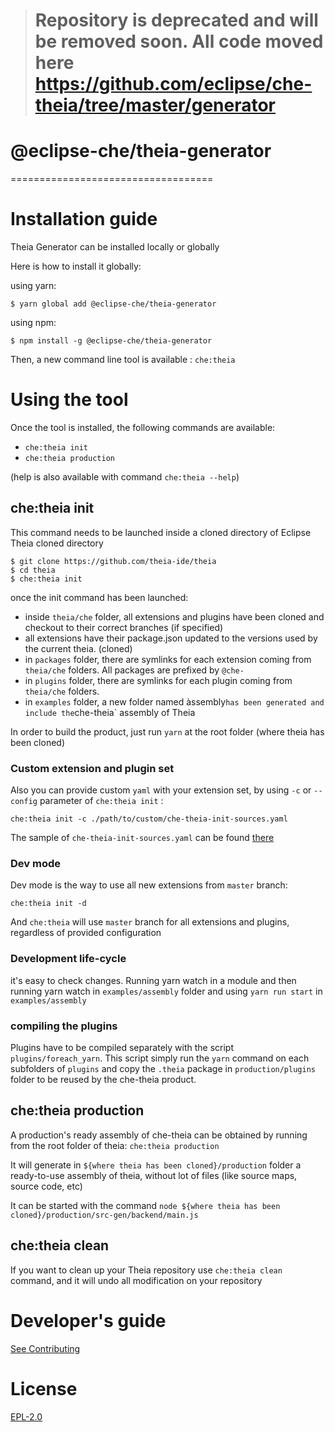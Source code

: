 > # Repository is deprecated and will be removed soon. All code moved here https://github.com/eclipse/che-theia/tree/master/generator

# @eclipse-che/theia-generator
===================================


# Installation guide

Theia Generator can be installed locally or globally

Here is how to install it globally:

using yarn:
```
$ yarn global add @eclipse-che/theia-generator
```

using npm:
```
$ npm install -g @eclipse-che/theia-generator
```

Then, a new command line tool is available : `che:theia`

# Using the tool

Once the tool is installed, the following commands are available:
- `che:theia init`
- `che:theia production`

(help is also available with command `che:theia --help`)

## che:theia init

This command needs to be launched inside a cloned directory of Eclipse Theia cloned directory

```
$ git clone https://github.com/theia-ide/theia
$ cd theia
$ che:theia init
```

once the init command has been launched:
- inside `theia/che` folder, all extensions and plugins have been cloned and checkout to their correct branches (if specified)
- all extensions have their package.json updated to the versions used by the current theia. (cloned)
- in `packages` folder, there are symlinks for each extension coming from `theia/che` folders. All packages are prefixed by `@che-`
- in `plugins` folder, there are symlinks for each plugin coming from `theia/che` folders.
- in `examples` folder, a new folder named àssembly` has been generated and include the `che-theia` assembly of Theia

In order to build the product, just run `yarn` at the root folder (where theia has been cloned)

### Custom extension and plugin set

Also you can provide custom `yaml` with your extension set, by using `-c` or `--config` parameter of `che:theia init` :

`che:theia init -c ./path/to/custom/che-theia-init-sources.yaml`

The sample of `che-theia-init-sources.yaml` can be found [there](https://github.com/eclipse/che-theia/blob/master/che-theia-init-sources.yml)

### Dev mode

Dev mode is the way to use all new extensions from `master` branch:

`che:theia init -d`

And `che:theia` will use `master` branch for all extensions and plugins, regardless of provided configuration

### Development life-cycle
it's easy to check changes. Running yarn watch in a module and then running yarn watch in `examples/assembly` folder and using `yarn run start` in `examples/assembly`

### compiling the plugins
Plugins have to be compiled separately with the script `plugins/foreach_yarn`. This script simply run the `yarn` command on each subfolders of `plugins` and copy the `.theia` package in `production/plugins` folder to be reused by the che-theia product.

## che:theia production
A production's ready assembly of che-theia can be obtained by running from the root folder of theia: `che:theia production`

It will generate in `${where theia has been cloned}/production` folder a ready-to-use assembly of theia, without lot of files (like source maps, source code, etc)

It can be started with the command `node ${where theia has been cloned}/production/src-gen/backend/main.js`

## che:theia clean

If you want to clean up your Theia repository use
`che:theia clean` command, and it will undo all modification on your repository

# Developer's guide
[See Contributing](CONTRIBUTING.md)

# License

[EPL-2.0](LICENSE)
